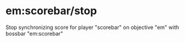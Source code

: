 # em:scorebar/stop

Stop synchronizing score for player "scorebar" on objective "em" with bossbar "em:scorebar"
